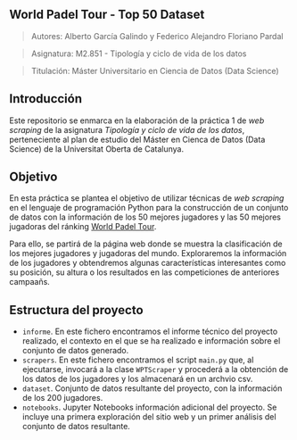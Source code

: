 World Padel Tour - Top 50 Dataset
---

> Autores: Alberto García Galindo y Federico Alejandro Floriano Pardal

> Asignatura: M2.851 - Tipología y ciclo de vida de los datos

> Titulación: Máster Universitario en Ciencia de Datos (Data Science)

Introducción
---

Este repositorio se enmarca en la elaboración de la práctica 1 de *web scraping* de la asignatura *Tipología y ciclo de vida de los datos*, perteneciente al plan de estudio del Máster en Cienca de Datos (Data Science) de la Universitat Oberta de Catalunya. 

Objetivo
---

En esta práctica se plantea el objetivo de utilizar técnicas de *web scraping* en el lenguaje de programación Python para la construcción de un conjunto de datos con la información de los 50 mejores jugadores y las 50 mejores jugadoras del ránking [World Padel Tour](https://www.worldpadeltour.com/).

Para ello, se partirá de la página web donde se muestra la clasificación de los mejores jugadores y jugadoras del mundo. Exploraremos la información de los jugadores y obtendremos algunas características interesantes como su posición, su altura o los resultados en las competiciones de anteriores campaañs.

Estructura del proyecto
---

- `informe`. En este fichero encontramos el informe técnico del proyecto realizado, el contexto en el que se ha realizado e información sobre el conjunto de datos generado.
- `scrapers`. En este fichero encontramos el script `main.py` que, al ejecutarse, invocará a la clase `WPTScraper` y procederá a la obtención de los datos de los jugadores y los almacenará en un archvio csv.
- `dataset`. Conjunto de datos resultante del proyecto, con la información de los 200 jugadores.
- `notebooks`. Jupyter Notebooks información adicional del proyecto. Se incluye una primera exploración del sitio web y un primer análisis del conjunto de datos resultante.
